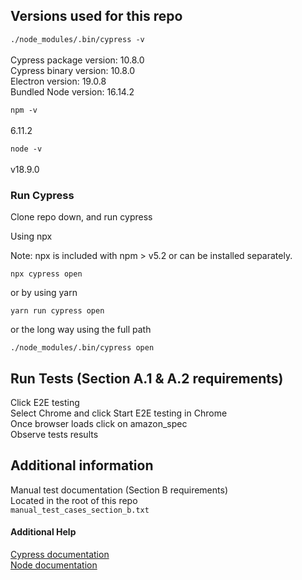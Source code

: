 ## Versions used for this repo

`./node_modules/.bin/cypress -v`<br><br>
Cypress package version: 10.8.0<br>
Cypress binary version: 10.8.0<br>
Electron version: 19.0.8<br>
Bundled Node version: 16.14.2

`npm -v`<br><br>
6.11.2

`node -v`<br><br>
v18.9.0

### Run Cypress

Clone repo down, and run cypress

Using npx

Note: npx is included with npm > v5.2 or can be installed separately.

`npx cypress open`

or by using yarn

`yarn run cypress open`

or the long way using the full path

`./node_modules/.bin/cypress open`

## Run Tests (Section A.1 & A.2 requirements)
Click E2E testing<br>
Select Chrome and click Start E2E testing in Chrome<br>
Once browser loads click on amazon_spec<br>
Observe tests results

## Additional information
Manual test documentation (Section B requirements)<br>
Located in the root of this repo<br>
`manual_test_cases_section_b.txt`

#### Additional Help
[Cypress documentation](https://docs.cypress.io/guides/getting-started/installing-cypress)<br>
[Node documentation](https://nodejs.org/en/docs/)
